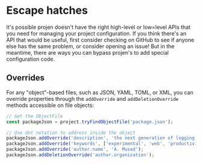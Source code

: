 # Escape hatches

It's possible projen doesn't have the right high-level or low=level APIs that
you need for managing your project configuration. If you think there's an API
that would be useful, first consider checking on GitHub to see if anyone else
has the same problem, or consider opening an issue! But in the meantime, there
are ways you can bypass projen's to add special configuration code.

## Overrides

For any "object"-based files, such as JSON, YAML, TOML, or XML, you can
override properties through the `addOverride` and `addDeletionOverride` methods
accessible on file objects:

```ts
// Get the ObjectFile
const packageJson = project.tryFindObjectFile('package.json');

// Use dot notation to address inside the object
packageJson.addOverride('description', 'the next generation of logging!');
packageJson.addOverride('keywords', ['experimental', 'web', 'productivity', 'exciting']);
packageJson.addOverride('author.name', 'A. Mused');
packageJson.addDeletionOverride('author.organization');
```
